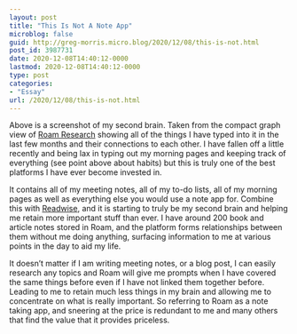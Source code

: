 ```yaml
---
layout: post
title: "This Is Not A Note App"
microblog: false
guid: http://greg-morris.micro.blog/2020/12/08/this-is-not.html
post_id: 3987731
date: 2020-12-08T14:40:12-0000
lastmod: 2020-12-08T14:40:12-0000
type: post
categories:
- "Essay"
url: /2020/12/08/this-is-not.html
---
```

<p><!--kg-card-begin: html--></p>
<div>
<div>
<p>Above is a screenshot of my second brain. Taken from the compact graph view of <a href="https://roamresearch.com/">Roam Research</a> showing all of the things I have typed into it in the last few months and their connections to each other. I have fallen off a little recently and being lax in typing out my morning pages and keeping track of everything (see point above about habits) but this is truly one of the best platforms I have ever become invested in.</p>
<p>It contains all of my meeting notes, all of my to-do lists, all of my morning pages as well as everything else you would use a note app for. Combine this with <a href="https://readwise.io/">Readwise</a>, and it is starting to truly be my second brain and helping me retain more important stuff than ever. I have around 200 book and article notes stored in Roam, and the platform forms relationships between them without me doing anything, surfacing information to me at various points in the day to aid my life.</p>
<p>It doesn’t matter if I am writing meeting notes, or a blog post, I can easily research any topics and Roam will give me prompts when I have covered the same things before even if I have not linked them together before. Leading to me to retain much less things in my brain and allowing me to concentrate on what is really important. So referring to Roam as a note taking app, and sneering at the price is redundant to me and many others that find the value that it provides priceless.</p>
</div>
</div>
<p><!--kg-card-end: html--></p>
